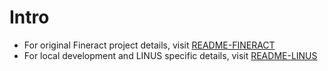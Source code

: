 Intro
=====

- For original Fineract project details, visit [README-FINERACT](README-FINERACT.md)
- For local development and LINUS specific details, visit [README-LINUS](README-LINUS.md)